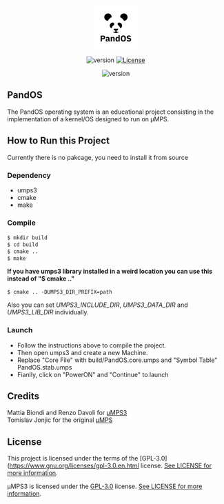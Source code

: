 <!-- PROJECT LOGO -->
<br />
<p align="center">
    <img src="images/logo.png" alt="Logo" width="100" height="100">
  <p align="center">
  </p>
  <p align=center>
    <img src="https://img.shields.io/badge/version-1.0-blue" alt="version">
    <a href="LICENSE">
      <img src="https://img.shields.io/github/license/virtualsquare/umps3" alt="License">
    </a>
  </p>
  <p align=center>
    <img src="https://img.shields.io/badge/phase-1-brightgreen" alt="version">
  </p>
</p>


## PandOS
The PandOS operating system is an educational project consisting in the 
implementation of a kernel/OS designed to run on µMPS.

## How to Run this Project
Currently there is no pakcage, you need to install it from source

### Dependency
- umps3
- cmake
- make

### Compile
```
$ mkdir build
$ cd build
$ cmake ..
$ make
```

**If you have umps3 library installed in a weird location you can use this instead of "$ cmake .."**
```
$ cmake .. -DUMPS3_DIR_PREFIX=path
```
Also you can set *UMPS3_INCLUDE_DIR*, *UMPS3_DATA_DIR* and *UMPS3_LIB_DIR* individually.

### Launch
* Follow the instructions above to compile the project.  
* Then open umps3 and create a new Machine.  
* Replace "Core File" with build/PandOS.core.umps and "Symbol Table" PandOS.stab.umps
* Fianlly, click on "PowerON" and "Continue" to launch

## Credits
Mattia Biondi and Renzo Davoli for [µMPS3](https://github.com/virtualsquare/umps3)  
Tomislav Jonjic for the original [µMPS](https://github.com/tjonjic/umps)

## License
This project is licensed under the terms of the [GPL-3.0](https://www.gnu.org/licenses/gpl-3.0.en.html license. [See LICENSE for more information](LICENSE).

µMPS3 is licensed under the [GPL-3.0](https://www.gnu.org/licenses/gpl-3.0.en.html) license. [See LICENSE for more information](https://github.com/virtualsquare/umps3/blob/master/LICENSE).
